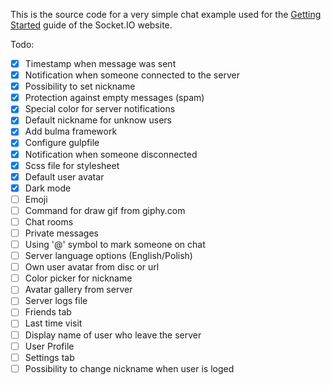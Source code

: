 This is the source code for a very simple chat example used for
the [Getting Started](http://socket.io/get-started/chat/) guide
of the Socket.IO website.


Todo:
- [x] Timestamp when message was sent
- [x] Notification when someone connected to the server
- [x] Possibility to set nickname
- [x] Protection against empty messages (spam)
- [x] Special color for server notifications
- [x] Default nickname for unknow users
- [x] Add bulma framework
- [x] Configure gulpfile
- [x] Notification when someone disconnected
- [x] Scss file for stylesheet
- [x] Default user avatar
- [x] Dark mode
- [ ] Emoji
- [ ] Command for draw gif from giphy.com
- [ ] Chat rooms
- [ ] Private messages
- [ ] Using '@' symbol to mark someone on chat
- [ ] Server language options (English/Polish)
- [ ] Own user avatar from disc or url
- [ ] Color picker for nickname
- [ ] Avatar gallery from server
- [ ] Server logs file
- [ ] Friends tab
- [ ] Last time visit
- [ ] Display name of user who leave the server
- [ ] User Profile
- [ ] Settings tab
- [ ] Possibility to change nickname when user is loged